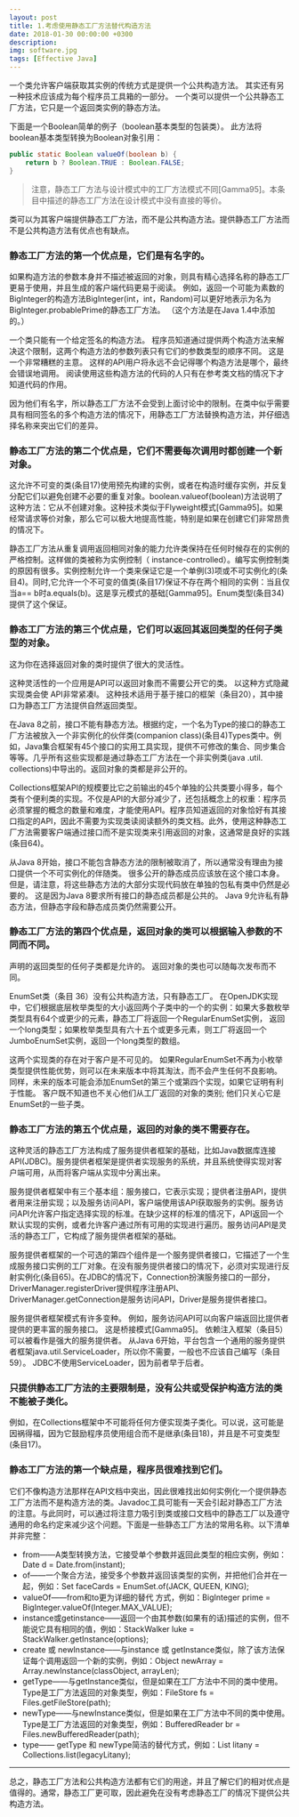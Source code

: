 ```yaml
---
layout: post
title: 1.考虑使用静态工厂方法替代构造方法
date: 2018-01-30 00:00:00 +0300
description:
img: software.jpg
tags: [Effective Java]
---
```


一个类允许客户端获取其实例的传统方式是提供一个公共构造方法。 其实还有另一种技术应该成为每个程序员工具箱的一部分。 一个类可以提供一个公共静态工厂方法，它只是一个返回类实例的静态方法。

 下面是一个Boolean简单的例子（boolean基本类型的包装类）。 此方法将boolean基本类型转换为Boolean对象引用：
```java
public static Boolean valueOf(boolean b) {
    return b ? Boolean.TRUE : Boolean.FALSE;
}
```
> 注意，静态工厂方法与设计模式中的工厂方法模式不同[Gamma95]。本条目中描述的静态工厂方法在设计模式中没有直接的等价。

类可以为其客户端提供静态工厂方法，而不是公共构造方法。提供静态工厂方法而不是公共构造方法有优点也有缺点。
### 静态工厂方法的第一个优点是，它们是有名字的。
如果构造方法的参数本身并不描述被返回的对象，则具有精心选择名称的静态工厂更易于使用，并且生成的客户端代码更易于阅读。 例如，返回一个可能为素数的BigInteger的构造方法BigInteger(int，int，Random)可以更好地表示为名为BigInteger.probablePrime的静态工厂方法。 （这个方法是在Java 1.4中添加的。）

一个类只能有一个给定签名的构造方法。 程序员知道通过提供两个构造方法来解决这个限制，这两个构造方法的参数列表只有它们的参数类型的顺序不同。 这是一个非常糟糕的主意。 这样的API用户将永远不会记得哪个构造方法是哪个，最终会错误地调用。 阅读使用这些构造方法的代码的人只有在参考类文档的情况下才知道代码的作用。

因为他们有名字，所以静态工厂方法不会受到上面讨论中的限制。在类中似乎需要具有相同签名的多个构造方法的情况下，用静态工厂方法替换构造方法，并仔细选择名称来突出它们的差异。

### 静态工厂方法的第二个优点是，它们不需要每次调用时都创建一个新对象。
这允许不可变的类(条目17)使用预先构建的实例，或者在构造时缓存实例，并反复分配它们以避免创建不必要的重复对象。boolean.valueof(boolean)方法说明了这种方法：它从不创建对象。这种技术类似于Flyweight模式[Gamma95]。如果经常请求等价对象，那么它可以极大地提高性能，特别是如果在创建它们非常昂贵的情况下。

静态工厂方法从重复调用返回相同对象的能力允许类保持在任何时候存在的实例的严格控制。这样做的类被称为实例控制（ instance-controlled）。编写实例控制类的原因有很多。实例控制允许一个类来保证它是一个单例(3)项或不可实例化的(条目4)。同时,它允许一个不可变的值类(条目17)保证不存在两个相同的实例：当且仅当a== b时a.equals(b)。这是享元模式的基础[Gamma95]。Enum类型(条目34)提供了这个保证。

### 静态工厂方法的第三个优点是，它们可以返回其返回类型的任何子类型的对象。
这为你在选择返回对象的类时提供了很大的灵活性。

这种灵活性的一个应用是API可以返回对象而不需要公开它的类。 以这种方式隐藏实现类会使 API非常紧凑I。 这种技术适用于基于接口的框架（条目20），其中接口为静态工厂方法提供自然返回类型。

在Java 8之前，接口不能有静态方法。根据约定，一个名为Type的接口的静态工厂方法被放入一个非实例化的伙伴类(companion class)(条目4)Types类中。例如，Java集合框架有45个接口的实用工具实现，提供不可修改的集合、同步集合等等。几乎所有这些实现都是通过静态工厂方法在一个非实例类(java .util. collections)中导出的。返回对象的类都是非公开的。

Collections框架API的规模要比它之前输出的45个单独的公共类要小得多，每个类有个便利类的实现。不仅是API的大部分减少了，还包括概念上的权重：程序员必须掌握的概念的数量和难度，才能使用API。程序员知道返回的对象恰好有其接口指定的API，因此不需要为实现类读阅读额外的类文档。此外，使用这种静态工厂方法需要客户端通过接口而不是实现类来引用返回的对象，这通常是良好的实践(条目64)。

从Java 8开始，接口不能包含静态方法的限制被取消了，所以通常没有理由为接口提供一个不可实例化的伴随类。 很多公开的静态成员应该放在这个接口本身。 但是，请注意，将这些静态方法的大部分实现代码放在单独的包私有类中仍然是必要的。 这是因为Java 8要求所有接口的静态成员都是公共的。 Java 9允许私有静态方法，但静态字段和静态成员类仍然需要公开。

### 静态工厂方法的第四个优点是，返回对象的类可以根据输入参数的不同而不同。
声明的返回类型的任何子类都是允许的。 返回对象的类也可以随每次发布而不同。

EnumSet类（条目 36）没有公共构造方法，只有静态工厂。 在OpenJDK实现中，它们根据底层枚举类型的大小返回两个子类中的一个的实例：如果大多数枚举类型具有64个或更少的元素，静态工厂将返回一个RegularEnumSet实例， 返回一个long类型；如果枚举类型具有六十五个或更多元素，则工厂将返回一个JumboEnumSet实例，返回一个long类型的数组。

这两个实现类的存在对于客户是不可见的。 如果RegularEnumSet不再为小枚举类型提供性能优势，则可以在未来版本中将其淘汰，而不会产生任何不良影响。 同样，未来的版本可能会添加EnumSet的第三个或第四个实现，如果它证明有利于性能。 客户既不知道也不关心他们从工厂返回的对象的类别; 他们只关心它是EnumSet的一些子类。

### 静态工厂方法的第五个优点是，返回的对象的类不需要存在。
这种灵活的静态工厂方法构成了服务提供者框架的基础，比如Java数据库连接API(JDBC)。服务提供者框架是提供者实现服务的系统，并且系统使得实现对客户端可用，从而将客户端从实现中分离出来。

服务提供者框架中有三个基本组：服务接口，它表示实现；提供者注册API，提供者用来注册实现；以及服务访问API，客户端使用该API获取服务的实例。服务访问API允许客户指定选择实现的标准。在缺少这样的标准的情况下，API返回一个默认实现的实例，或者允许客户通过所有可用的实现进行遍历。服务访问API是灵活的静态工厂，它构成了服务提供者框架的基础。

服务提供者框架的一个可选的第四个组件是一个服务提供者接口，它描述了一个生成服务接口实例的工厂对象。在没有服务提供者接口的情况下，必须对实现进行反射实例化(条目65)。在JDBC的情况下，Connection扮演服务接口的一部分，DriverManager.registerDriver提供程序注册API、DriverManager.getConnection是服务访问API，Driver是服务提供者接口。

服务提供者框架模式有许多变种。 例如，服务访问API可以向客户端返回比提供者提供的更丰富的服务接口。 这是桥接模式[Gamma95]。 依赖注入框架（条目5）可以被看作是强大的服务提供者。 从Java 6开始，平台包含一个通用的服务提供者框架java.util.ServiceLoader，所以你不需要，一般也不应该自己编写（条目59）。 JDBC不使用ServiceLoader，因为前者早于后者。

### 只提供静态工厂方法的主要限制是，没有公共或受保护构造方法的类不能被子类化。
例如，在Collections框架中不可能将任何方便实现类子类化。可以说，这可能是因祸得福，因为它鼓励程序员使用组合而不是继承(条目18)，并且是不可变类型(条目17)。

### 静态工厂方法的第一个缺点是，程序员很难找到它们。
它们不像构造方法那样在API文档中突出，因此很难找出如何实例化一个提供静态工厂方法而不是构造方法的类。Javadoc工具可能有一天会引起对静态工厂方法的注意。与此同时，可以通过将注意力吸引到类或接口文档中的静态工厂以及遵守通用的命名约定来减少这个问题。下面是一些静态工厂方法的常用名称。以下清单并非完整：

- from——A类型转换方法，它接受单个参数并返回此类型的相应实例，例如：Date d = Date.from(instant);
- of——一个聚合方法，接受多个参数并返回该类型的实例，并把他们合并在一起，例如：Set<Rank> faceCards = EnumSet.of(JACK, QUEEN, KING);
- valueOf——from和to更为详细的替代 方式，例如：BigInteger prime = BigInteger.valueOf(Integer.MAX_VALUE);
- instance或getinstance——返回一个由其参数(如果有的话)描述的实例，但不能说它具有相同的值，例如：StackWalker luke = StackWalker.getInstance(options);
- create 或 newInstance——与instance 或 getInstance类似，除了该方法保证每个调用返回一个新的实例，例如：Object newArray = Array.newInstance(classObject, arrayLen);
- getType——与getInstance类似，但是如果在工厂方法中不同的类中使用。Type是工厂方法返回的对象类型，例如：FileStore fs = Files.getFileStore(path);
- newType——与newInstance类似，但是如果在工厂方法中不同的类中使用。Type是工厂方法返回的对象类型，例如：BufferedReader br = Files.newBufferedReader(path);
- type—— getType 和 newType简洁的替代方式，例如：List<Complaint> litany = Collections.list(legacyLitany);

***
总之，静态工厂方法和公共构造方法都有它们的用途，并且了解它们的相对优点是值得的。通常，静态工厂更可取，因此避免在没有考虑静态工厂的情况下提供公共构造方法。
